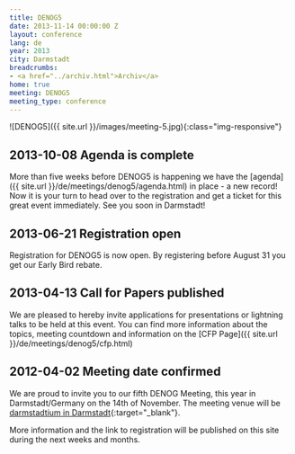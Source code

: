 ```yaml
---
title: DENOG5
date: 2013-11-14 00:00:00 Z
layout: conference
lang: de
year: 2013
city: Darmstadt
breadcrumbs:
- <a href="../archiv.html">Archiv</a>
home: true
meeting: DENOG5
meeting_type: conference
---
```


![DENOG5]({{ site.url }}/images/meeting-5.jpg){:class="img-responsive"}

## 2013-10-08 Agenda is complete

More than five weeks before DENOG5 is happening we have the [agenda]({{ site.url }}/de/meetings/denog5/agenda.html) in place - a new record! Now it is your turn to head over to the registration and get a ticket for this great event immediately. See you soon in Darmstadt!

## 2013-06-21 Registration open

Registration for DENOG5 is now open. By registering before August 31 you get our Early Bird rebate.

## 2013-04-13 Call for Papers published

We are pleased to hereby invite applications for presentations or lightning talks to be held at this event. You can find more information about the topics, meeting countdown and information on the [CFP Page]({{ site.url }}/de/meetings/denog5/cfp.html)

## 2012-04-02 Meeting date confirmed

We are proud to invite you to our fifth DENOG Meeting, this year in Darmstadt/Germany on the 14th of November. The meeting venue will be [darmstadtium in Darmstadt](http://www.darmstadtium.de/index.cfm/sp_id/2/){:target="_blank"}. 

More information and the link to registration will be published on this site during the next weeks and months. 

